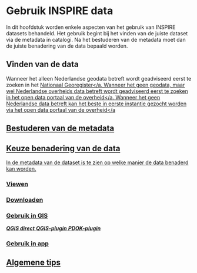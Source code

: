 # Gebruik INSPIRE data

In dit hoofdstuk worden enkele aspecten van het gebruik van INSPIRE datasets behandeld.
Het gebruik begint bij het vinden van de juiste dataset via de metadata in catalogi. 
Na het bestuderen van de metadata moet dan de juiste benadering van de data bepaald worden.

## Vinden van de data

Wanneer het alleen Nederlandse geodata betreft wordt geadviseerd eerst te zoeken in het <a href="https://www.nationaalgeoregister.nl" target="_blank">Nationaal Georegister</a. 
Wanneer het geen geodata, maar wel Nederlandse overheids data betreft wordt geadviseerd eerst te zoeken in het <a href="https://data.overheid.nl" target="_blank">open data portaal van de overheid</a.
Wanneer het geen Nederlandse data betreft kan het beste in eerste instantie gezocht worden via het <a href="https://data.overheid.nl" target="_blank">open data portaal van de overheid</a


## Bestuderen van de metadata

## Keuze benadering van de data
In de metadata van de dataset is te zien op welke manier de data benaderd kan worden.

### Viewen

### Downloaden

### Gebruik in GIS

***QGIS direct***
***QGIS-plugin***
***PDOK-plugin***

### Gebruik in app

## Algemene tips

